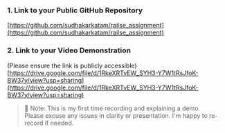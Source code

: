 
### 1. Link to your Public GitHub Repository  
[https://github.com/sudhakarkatam/railse_assignment](https://github.com/sudhakarkatam/railse_assignment)

### 2. Link to your Video Demonstration  
(Please ensure the link is publicly accessible)  
[https://drive.google.com/file/d/1RkeXRTvEW_SYH3-Y7W1tRsJfoK-BW37y/view?usp=sharing](https://drive.google.com/file/d/1RkeXRTvEW_SYH3-Y7W1tRsJfoK-BW37y/view?usp=sharing)

> 📝 Note: This is my first time recording and explaining a demo.  
> Please excuse any issues in clarity or presentation. I'm happy to re-record if needed.
